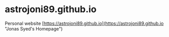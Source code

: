 # astrojoni89.github.io
Personal website
[https://astrojoni89.github.io](https://astrojoni89.github.io "Jonas Syed's Homepage")
